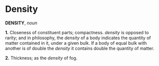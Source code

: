 # Density

**DENSITY**, _noun_

**1.** Closeness of constituent parts; compactness. _density_ is opposed to rarity; and in philosophy, the _density_ of a body indicates the quantity of matter contained in it, under a given bulk. If a body of equal bulk with another is of double the _density_ it contains double the quantity of matter.

**2.** Thickness; as the _density_ of fog.